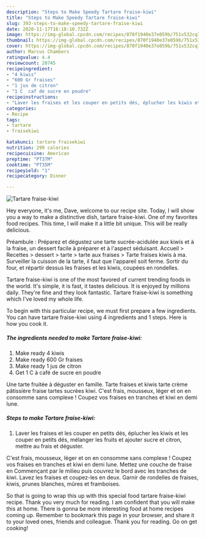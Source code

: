 ```yaml
---
description: "Steps to Make Speedy Tartare fraise-kiwi"
title: "Steps to Make Speedy Tartare fraise-kiwi"
slug: 393-steps-to-make-speedy-tartare-fraise-kiwi
date: 2020-11-17T16:18:10.732Z
image: https://img-global.cpcdn.com/recipes/870f1940e37e059b/751x532cq70/tartare-fraise-kiwi-photo-principale-de-la-recette.jpg
thumbnail: https://img-global.cpcdn.com/recipes/870f1940e37e059b/751x532cq70/tartare-fraise-kiwi-photo-principale-de-la-recette.jpg
cover: https://img-global.cpcdn.com/recipes/870f1940e37e059b/751x532cq70/tartare-fraise-kiwi-photo-principale-de-la-recette.jpg
author: Marcus Chambers
ratingvalue: 4.4
reviewcount: 20745
recipeingredient:
- "4 kiwis"
- "600 Gr fraises"
- "1 jus de citron"
- "1 C  caf de sucre en poudre"
recipeinstructions:
- "Laver les fraises et les couper en petits dés, éplucher les kiwis et les couper en petits dés, mélanger les fruits et ajouter sucre et citron, mettre au frais et déguster."
categories:
- Recipe
tags:
- tartare
- fraisekiwi

katakunci: tartare fraisekiwi 
nutrition: 299 calories
recipecuisine: American
preptime: "PT37M"
cooktime: "PT35M"
recipeyield: "1"
recipecategory: Dinner

---
```



![Tartare fraise-kiwi](https://img-global.cpcdn.com/recipes/870f1940e37e059b/751x532cq70/tartare-fraise-kiwi-photo-principale-de-la-recette.jpg)

Hey everyone, it's me, Dave, welcome to our recipe site. Today, I will show you a way to make a distinctive dish, tartare fraise-kiwi. One of my favorites food recipes. This time, I will make it a little bit unique. This will be really delicious.

Préambule : Préparez et dégustez une tarte sucrée-acidulée aux kiwis et à la fraise, un dessert facile à préparer et à l&#39;aspect séduisant. Accueil &gt; Recettes &gt; dessert &gt; tarte &gt; tarte aux fraises &gt; Tarte fraises kiwis à ma. Surveiller la cuisson de la tarte, il faut que l&#39;appareil soit ferme. Sortir du four, et répartir dessus les fraises et les kiwis, coupées en rondelles.

Tartare fraise-kiwi is one of the most favored of current trending foods in the world. It's simple, it is fast, it tastes delicious. It is enjoyed by millions daily. They're fine and they look fantastic. Tartare fraise-kiwi is something which I've loved my whole life.


To begin with this particular recipe, we must first prepare a few ingredients. You can have tartare fraise-kiwi using 4 ingredients and 1 steps. Here is how you cook it.

<!--inarticleads1-->

##### The ingredients needed to make Tartare fraise-kiwi:

1. Make ready 4 kiwis
1. Make ready 600 Gr fraises
1. Make ready 1 jus de citron
1. Get 1 C à café de sucre en poudre


Une tarte fruitée à déguster en famille. Tarte fraises et kiwis tarte crème pâtissière fraise tartes sucrées kiwi. C&#39;est frais, mousseux, léger et on en consomme sans complexe ! Coupez vos fraises en tranches et kiwi en demi lune. 

<!--inarticleads2-->

##### Steps to make Tartare fraise-kiwi:

1. Laver les fraises et les couper en petits dés, éplucher les kiwis et les couper en petits dés, mélanger les fruits et ajouter sucre et citron, mettre au frais et déguster.


C&#39;est frais, mousseux, léger et on en consomme sans complexe ! Coupez vos fraises en tranches et kiwi en demi lune. Mettez une couche de fraise en Commençant par le milieu puis couvrez le bord avec les tranches de kiwi. Lavez les fraises et coupez-les en deux. Garnir de rondelles de fraises, kiwis, prunes blanches, mûres et framboises. 

So that is going to wrap this up with this special food tartare fraise-kiwi recipe. Thank you very much for reading. I am confident that you will make this at home. There is gonna be more interesting food at home recipes coming up. Remember to bookmark this page in your browser, and share it to your loved ones, friends and colleague. Thank you for reading. Go on get cooking!
